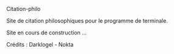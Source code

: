 Citation-philo

Site de citation philosophiques pour le programme de terminale.

Site en cours de construction ...

Crédits : 
Darklogel - Nokta 